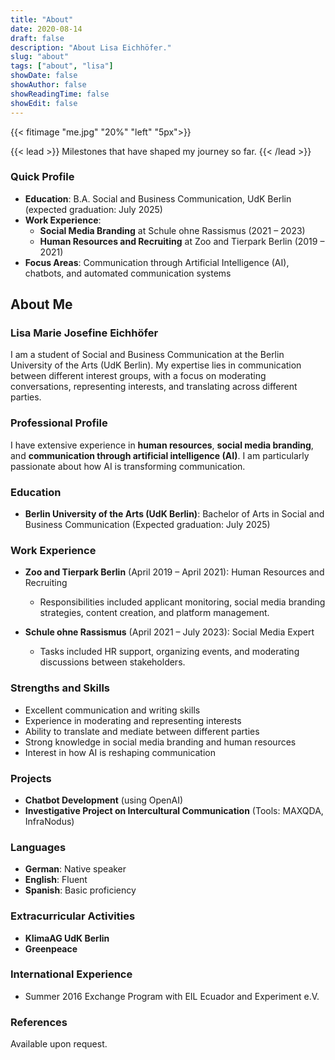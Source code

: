 ```yaml
---
title: "About"
date: 2020-08-14
draft: false
description: "About Lisa Eichhöfer."
slug: "about"
tags: ["about", "lisa"]
showDate: false
showAuthor: false
showReadingTime: false
showEdit: false
---
```


{{< fitimage "me.jpg" "20%" "left" "5px">}}

{{< lead >}}
Milestones that have shaped my journey so far.
{{< /lead >}}

### Quick Profile
- **Education**: B.A. Social and Business Communication, UdK Berlin (expected graduation: July 2025)
- **Work Experience**:
  - **Social Media Branding** at Schule ohne Rassismus (2021 – 2023)
  - **Human Resources and Recruiting** at Zoo and Tierpark Berlin (2019 – 2021)
- **Focus Areas**: Communication through Artificial Intelligence (AI), chatbots, and automated communication systems

## About Me

### Lisa Marie Josefine Eichhöfer

I am a student of Social and Business Communication at the Berlin University of the Arts (UdK Berlin). My expertise lies in communication between different interest groups, with a focus on moderating conversations, representing interests, and translating across different parties.

### Professional Profile
I have extensive experience in **human resources**, **social media branding**, and **communication through artificial intelligence (AI)**. I am particularly passionate about how AI is transforming communication.

### Education
- **Berlin University of the Arts (UdK Berlin)**: Bachelor of Arts in Social and Business Communication (Expected graduation: July 2025)

### Work Experience
- **Zoo and Tierpark Berlin** (April 2019 – April 2021): Human Resources and Recruiting
  - Responsibilities included applicant monitoring, social media branding strategies, content creation, and platform management.
  
- **Schule ohne Rassismus** (April 2021 – July 2023): Social Media Expert
  - Tasks included HR support, organizing events, and moderating discussions between stakeholders.

### Strengths and Skills
- Excellent communication and writing skills
- Experience in moderating and representing interests
- Ability to translate and mediate between different parties
- Strong knowledge in social media branding and human resources
- Interest in how AI is reshaping communication

### Projects
- **Chatbot Development** (using OpenAI)
- **Investigative Project on Intercultural Communication** (Tools: MAXQDA, InfraNodus)

### Languages
- **German**: Native speaker
- **English**: Fluent
- **Spanish**: Basic proficiency

### Extracurricular Activities
- **KlimaAG UdK Berlin**
- **Greenpeace**

### International Experience
- Summer 2016 Exchange Program with EIL Ecuador and Experiment e.V.

### References
Available upon request.